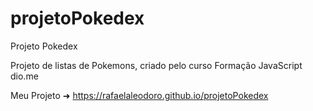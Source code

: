 # projetoPokedex
Projeto Pokedex

Projeto de listas de Pokemons, criado pelo curso  Formação JavaScript  dio.me

Meu Projeto ➜
 https://rafaelaleodoro.github.io/projetoPokedex
